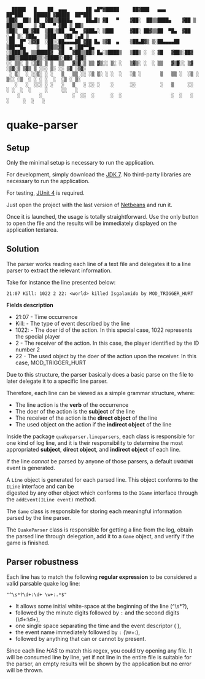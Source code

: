 ```text
  █████   █    ██  ▄▄▄       ██ ▄█▀▓█████     ██▓███   ▄▄▄       ██▀███    ██████ ▓█████  ██▀███  
▒██▓  ██▒ ██  ▓██▒▒████▄     ██▄█▒ ▓█   ▀    ▓██░  ██▒▒████▄    ▓██ ▒ ██▒▒██    ▒ ▓█   ▀ ▓██ ▒ ██▒
▒██▒  ██░▓██  ▒██░▒██  ▀█▄  ▓███▄░ ▒███      ▓██░ ██▓▒▒██  ▀█▄  ▓██ ░▄█ ▒░ ▓██▄   ▒███   ▓██ ░▄█ ▒
░██  █▀ ░▓▓█  ░██░░██▄▄▄▄██ ▓██ █▄ ▒▓█  ▄    ▒██▄█▓▒ ▒░██▄▄▄▄██ ▒██▀▀█▄    ▒   ██▒▒▓█  ▄ ▒██▀▀█▄  
░▒███▒█▄ ▒▒█████▓  ▓█   ▓██▒▒██▒ █▄░▒████▒   ▒██▒ ░  ░ ▓█   ▓██▒░██▓ ▒██▒▒██████▒▒░▒████▒░██▓ ▒██▒
░░ ▒▒░ ▒ ░▒▓▒ ▒ ▒  ▒▒   ▓▒█░▒ ▒▒ ▓▒░░ ▒░ ░   ▒▓▒░ ░  ░ ▒▒   ▓▒█░░ ▒▓ ░▒▓░▒ ▒▓▒ ▒ ░░░ ▒░ ░░ ▒▓ ░▒▓░
 ░ ▒░  ░ ░░▒░ ░ ░   ▒   ▒▒ ░░ ░▒ ▒░ ░ ░  ░   ░▒ ░       ▒   ▒▒ ░  ░▒ ░ ▒░░ ░▒  ░ ░ ░ ░  ░  ░▒ ░ ▒░
   ░   ░  ░░░ ░ ░   ░   ▒   ░ ░░ ░    ░      ░░         ░   ▒     ░░   ░ ░  ░  ░     ░     ░░   ░ 
    ░       ░           ░  ░░  ░      ░  ░                  ░  ░   ░           ░     ░  ░   ░     
```

# quake-parser

## Setup

Only the minimal setup is necessary to run the application.

For development, simply download the [JDK 7](http://www.oracle.com/technetwork/java/javase/downloads/jdk7-downloads-1880260.html).
No third-party libraries are necessary to run the application.

For testing, [JUnit 4](https://github.com/junit-team/junit) is required.

Just open the project with the last version of [Netbeans](https://netbeans.org/downloads/) and run it.

Once it is launched, the usage is totally straightforward. Use the only button to open the file and the results will be immediately displayed on the application textarea.

## Solution

The parser works reading each line of a text file and delegates it to a line parser to extract the relevant information.

Take for instance the line presented below:

`21:07 Kill: 1022 2 22: <world> killed Isgalamido by MOD_TRIGGER_HURT`

**Fields description**
 * 21:07 - Time occurrence
 * Kill: - The type of event described by the line
 * 1022: - The doer id of the action. In this special case, 1022 represents the special _<world>_ player
 * 2     - The receiver of the action. In this case, the player identified by the ID number 2
 * 22    - The used object by the doer of the action upon the receiver. In this case, MOD_TRIGGER_HURT
 
Due to this structure, the parser basically does a basic parse on the file to later delegate it to a specific line parser.

Therefore, each line can be viewed as a simple grammar structure, where:

  * The line action is the **verb** of the occurrence
  * The doer of the action is the **subject** of the line
  * The receiver of the action is the **direct object** of the line
  * The used object on the action if the **indirect object** of the line
  
Inside the package `quakeparser.lineparsers`, each class is responsible for one kind of log line, and it is their responsibility to determine
  the most appropriated **subject**, **direct object**, and **indirect object** of each line.
  
If the line _cannot_ be parsed by anyone of those parsers, a default `UNKNOWN` event is generated.

A `Line` object is generated for each parsed line. This object conforms to the `ILine` interface and can be  
digested by any other object which conforms to the `IGame` interface through the `addEvent(ILine event)` method.

The `Game` class is responsible for storing each meaningful information parsed by the line parser.

The `QuakeParser` class is responsible for getting a line from the log, obtain the parsed line through delegation, add it to a `Game` object, and verify if the game is finished.

## Parser robustness

Each line has to match the following **regular expression** to be considered a valid parsable quake log line:

```regex
"^\s*?\d+:\d+ \w+:.*$"
```

 * It allows some initial white-space at the beginning of the line (^\s*?),
 * followed by the minute digits followed by `:` and the second digits (\d+:\d+),
 * one single space separating the time and the event descriptor ( ),
 * the event name immediately followed by `:` (\w+:),
 * followed by anything that can or cannot by present.
 
 
Since each line _HAS_ to match this regex, you could try opening any file. It will be consumed line by line, 
yet if not line in the entire file is suitable for the parser, an empty results will be shown by the application but no error will be thrown.
